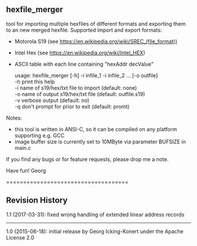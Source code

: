 hexfile_merger
-------------------

tool for importing multiple hexfiles of different formats and exporting them to an new merged hexfile. Supported import and export formats: 
  - Motorola S19 (see https://en.wikipedia.org/wiki/SREC_(file_format))
  - Intel Hex (see https://en.wikipedia.org/wiki/Intel_HEX)
  - ASCII table with each line containing "hexAddr  decValue"

    usage: hexfile_merger [-h] -i infile_1 -i infile_2 ... [-o outfile]  
        -h    print this help  
        -i    name of s19/hex/txt file to import (default: none)  
        -o    name of output s19/hex/txt file (default: outfile.s19)  
        -v    verbose output (default: no)  
        -q    don't prompt for <return> prior to exit (default: promt)  

Notes:
  - this tool is written in ANSI-C, so it can be compiled on any platform supporting e.g. GCC
  - image buffer size is currently set to 10MByte via parameter BUFSIZE in main.c

If you find any bugs or for feature requests, please drop me a note.

Have fun!
Georg

====================================

Revision History
----------------

1.1 (2017-03-31): fixed wrong handling of extended linear address records

----------------

1.0 (2015-06-18): initial release by Georg Icking-Konert under the Apache License 2.0
